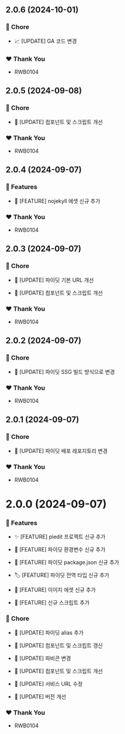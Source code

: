 ## 2.0.6 (2024-10-01)


### 🏡 Chore

- 📈 [UPDATE] GA 코드 변경


### ❤️  Thank You

- RWB0104

## 2.0.5 (2024-09-08)


### 🏡 Chore

- 🔨 [UPDATE] 컴포넌트 및 스크립트 개선


### ❤️  Thank You

- RWB0104

## 2.0.4 (2024-09-07)


### 🚀 Features

- 🍱 [FEATURE] nojekyll 에셋 신규 추가


### ❤️  Thank You

- RWB0104

## 2.0.3 (2024-09-07)


### 🏡 Chore

- 🔧 [UPDATE] 파이딧 기본 URL 개선

- 🔨 [UPDATE] 컴포넌트 및 스크립트 개선


### ❤️  Thank You

- RWB0104

## 2.0.2 (2024-09-07)


### 🏡 Chore

- 🔧 [UPDATE] 파이딧 SSG 빌드 방식으로 변경


### ❤️  Thank You

- RWB0104

## 2.0.1 (2024-09-07)


### 🏡 Chore

- 👷 [UPDATE] 파이딧 배포 레포지토리 변경


### ❤️  Thank You

- RWB0104

# 2.0.0 (2024-09-07)


### 🚀 Features

- ✨ [FEATURE] piedit 프로젝트 신규 추가

- 🔧 [FEATURE] 파이딧 환경변수 신규 추가

- 🔧 [FEATURE] 파이딧 package.json 신규 추가

- 🏷️ [FEATURE] 파이딧 전역 타입 신규 추가

- 🍱 [FEATURE] 이미지 에셋 신규 추가

- 🔨 [FEATURE] 신규 스크립트 추가


### 🏡 Chore

- 🔧 [UPDATE] 파이딧 alias 추가

- 🔨 [UPDATE] 컴포넌트 및 스크립트 갱신

- 🍱 [UPDATE] 파비콘 변경

- 🔨 [UPDATE] 컴포넌트 및 스크립트 개선

- 🔧 [UPDATE] 서비스 URL 수정

- 🔧 [UPDATE] 버전 개선


### ❤️  Thank You

- RWB0104
